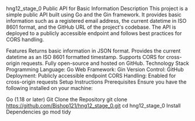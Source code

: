 hng12_stage_0
Public API for Basic Information
Description
This project is a simple public API built using Go and the Gin framework. It provides basic information such as a registered email address, the current datetime in ISO 8601 format, and the GitHub URL of the project's codebase. The API is deployed to a publicly accessible endpoint and follows best practices for CORS handling.

Features
Returns basic information in JSON format.
Provides the current datetime as an ISO 8601 formatted timestamp.
Supports CORS for cross-origin requests.
Fully open-source and hosted on GitHub.
Technology Stack
Programming Language: Go
Web Framework: Gin
Version Control: GitHub
Deployment: Publicly accessible endpoint
CORS Handling: Enabled for cross-origin requests
Setup Instructions
Prerequisites
Ensure you have the following installed on your machine:

Go (1.18 or later)
Git
Clone the Repository
git clone <https://github.com/Bishop121/hng12_stage_0.git>
cd hng12_stage_0
Install Dependencies
go mod tidy
